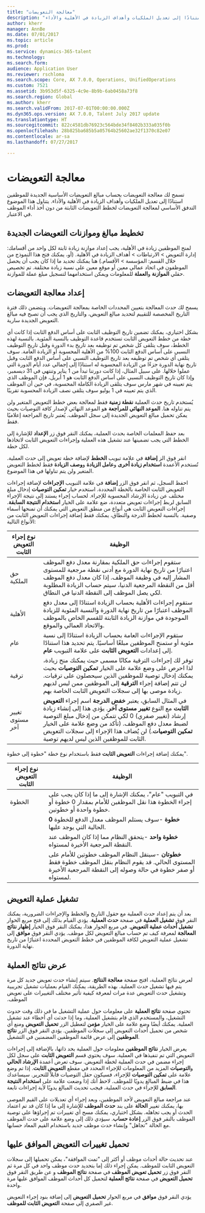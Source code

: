 ```yaml
---
title: "معالجة التعويضات"
description: "تسمح لك معالجة التعويضات بحساب مبالغ التعويضات الأساسية الجديدة للموظفين استنادًا إلى تعديل الملكيات وأهداف الزيادة في الأهلية‬ والأداء."
author: kherr
manager: AnnBe
ms.date: 07/01/2017
ms.topic: article
ms.prod: 
ms.service: dynamics-365-talent
ms.technology: 
ms.search.form: 
audience: Application User
ms.reviewer: rschloma
ms.search.scope: Core, AX 7.0.0, Operations, UnifiedOperations
ms.custom: 7521
ms.assetid: 3b953d5f-6325-4c9e-8b9b-6ab0458a73f8
ms.search.region: Global
ms.author: kherr
ms.search.validFrom: 2017-07-01T00:00:00.000Z
ms.dyn365.ops.version: AX 7.0.0, Talent July 2017 update
ms.translationtype: HT
ms.sourcegitcommit: 822c4581db76923c564bde34f8402b333a035f0b
ms.openlocfilehash: 28b825ba685b5a05764b25602ae32f1370c82e07
ms.contentlocale: ar-sa
ms.lasthandoff: 07/27/2017

---
```


# <a name="process-compensation"></a>معالجة التعويضات
تسمح لك معالجة التعويضات بحساب مبالغ التعويضات الأساسية الجديدة للموظفين استنادًا إلى تعديل الملكيات وأهداف الزيادة في الأهلية‬ والأداء. يتناول هذا الموضوع التدفق الأساسي لمعالجة التعويضات لخطط التعويضات الثابتة من دون أخذ أداء الموظف في الاعتبار.

## <a name="plan-the-new-compensation-amounts-and-budgets"></a>تخطيط مبالغ وموازنات التعويضات الجديدة
لمنح الموظفين زيادة في الأهلية، يجب إعداد موازنة زيادة ثابتة لكل واحد من أقسامك: إدارة التعويض > الارتباطات > أهداف الزيادة في الأهلية. (أو، يمكنك فتح هذا النموذج من خلال القسم: المؤسسة > الأقسام.) هنا يمكنك تحديد ما إذا كان يجب أن يحصل الموظفون في اتحاد عمالي معين أو موقع معين على نسبة زيادة مختلفة. تم تخصيص حقلي **الموازنة** و**العملة** للمعلومات ويمكن استخدامهما لتسجيل مبلغ عملة للموازنة.

## <a name="set-up-the-compensation-process"></a>إعداد معالجة التعويضات
يسمح لك حدث المعالجة بتعيين المحددات الخاصة بمعالجة التعويضات. ويتضمن ذلك فترة التاريخ المخصصة للتقييم لتحديد مبالغ التعويض، والتاريخ الذي يجب أن تصبح فيه مبالغ التعويض الجديدة سارية.

بشكل اختياري، يمكنك تضمين تاريخ التوظيف الثابت على أساس الدفع الثابت‬ إذا كانت أي خطة من خطط التعويض الثابت تستخدم قاعدة التوظيف بالنسبة المئوية. بالنسبة لهذه الخطط، سوف يتلقى كل شخص تم توظيفه بعد تاريخ بدء الدورة وقبل تاريخ التوظيف النسبي على أساس الدفع الثابت‬ 100% من الأهلية المحسوبة أو الزيادة العامة. سوف يتلقى أي شخص تم توظيفه بعد تاريخ التوظيف النسبي على أساس الدفع الثابت‬ وقبل تاريخ نهاية الدورة جزءًا من الزيادة المحسوبة له استنادًا إلى إجمالي عدد أيام الدورة التي عملوا خلالها. على سبيل المثال، إذا كانت دورتنا تبدأ من 1 يناير وتنتهي في 31 ديسمبر، وإذا كان تاريخ التوظيف النسبي على أساس الدفع الثابت هو 1 أبريل، فإن الموظف الذي يتم تعيينه في شهر مارس سوف يتلقى الزيادة الكاملة المحسوبة، في حين أن الموظف الذي يتم تعيينه في 1 يوليو سوف يتلقى نصف الزيادة المحسوبة تقريبًا.

يُستخدم تاريخ حدث العملية **نقطة زمنية‬** فقط لمعالجة بعض خطط التعويض المتغير ولن يتم تناوله هنا. **الموعد النهائي للمراجعة** هو الموعد النهائي لإصدار كافة التوصيات بحيث يمكن تحميل مبالغ التعويض الجديدة إلى سجل الموظف. يُعتبر تاريخ المراجعة إعلاميًا فقط.

بعد حفظ المعلمات الخاصة بحدث العملية، يمكنك النقر فوق زر **الإعداد** للإشارة إلى الخطط التي يجب تضمينها عند تشغيل هذه العملية وإجراءات التعويض الثابت لاتخاذها لكل خطة.

انقر فوق الز **إضافة** في علامة تبويب **الخطط** لإضافة خطة تعويض إلى حدث العملية. تُستخدم الأعمدة **استخدام زيادة أخرى** و**عامل الزيادة** و**وصف الزيادة** فقط لخطط التعويض المتغير ولن يتم تناولها في هذا الموضوع.

احفظ السجل، ثم انقر فوق الزر **إضافة** في علامة التبويب **الإجراءات** لإضافة إجراءات التعويض الثابت الخاصة بالخطة المحددة. استخدم خيار **تمكين التوصيات** إدخال مبلغ مختلف عن زيادة الإرشاد المحسوبة للإجراء. لحساب إجراء يستند إلى نتيجة الإجراء السابق لربط إجراءات تعويض متعددة، ضع علامة على الخيار **استخدام النتيجة السابقة**. إجراءات التعويض الثابت هي أنواع من منطق التعويض التي يمكنك أن تمنحها أسماء وصفية. بالنسبة لخطط الدرجة والنطاق، يمكنك فقط إضافة إجراءات التعويض الثابت من الأنواع التالية:

| نوع إجراء التعويض الثابت | الوظيفة                                                                                                                                                                                                                                                                                                                                                                                                    |
|-------------------------------|------------------------------------------------------------------------------------------------------------------------------------------------------------------------------------------------------------------------------------------------------------------------------------------------------------------------------------------------------------------------------------------------------------------|
| حق الملكية                        | ستقوم إجراءات حق الملكية بمقارنة معدل دفع الموظف اعتبارًا من تاريخ نهاية الدورة مع أدنى نقطة مرجعية للمستوى المشار إليه في وظيفة الموظف. إذا كان معدل دفع الموظف أقل من النقطة المرجعية الدنيا، سيتم حساب الزيادة المطلوبة لكي يصل الموظف إلى النقطة الدنيا في النطاق.                                                                                |
| الأهلية                         | ستقوم إجراءات الأهلية‬ بحساب الزيادة استنادًا إلى معدل دفع الموظف اعتبارًا من تاريخ نهاية الدورة والنسبة المئوية للزيادة الموجودة في موازنة الزيادة الثابتة‬ للقسم الخاص بالموظف والاتحاد العمالي والموقع.                                                                                                                                                                                         |
| عام                       | ستقوم الإجراءات العامة بحساب الزيادة استنادًا إلى نسبة مئوية أو ستمنح الموظفين مبلغًا أساسيًا. يتم تحديد هذا استنادًا إلى إعدادات **التعويض الثابت** على علامة التبويب **عام**.                                                                                                                                                                                                                        |
| ترقية                     | توفر لك إجراءات الترقية مكانًا مسمى حيث يمكنك منح زيادة، لذا احرص على وضع علامة على الخيار **تمكين التوصيات** بحيث يمكنك إدخال توصية للموظفين الذين سيحصلون على ترقيات.  لن تتم إضافة إجراء **الترقية** إلى الموظفين ممن ليس لديهم زيادة موصى بها إلى سجلات التعويض الثابت الخاصة بهم.                                                                       |
| تغيير مستوى آخر            | في المثال السابق، يعتبر **خفض الدرجة** اسم إجراء **التعويض الثابت** مع النوع **تغيير مستوى آخر**. يؤدي هذا إلى إنشاء زيادة إرشاد (تغيير صفري) 0 لكي تتمكن من إدخال مبلغ التوصية لضبط معدل دفع الموظف. (تأكد من وضع علامة على الخيار **تمكين التوصيات**.) لن يُضاف هذا الإجراء إلى سجلات التعويض الثابت للموظفين الذين ليس لديهم توصية. |

يمكنك إضافة إجراءات **التعويض الثابت** فقط باستخدام نوع خطة "خطوة إلى خطوة".

| نوع إجراء التعويض الثابت | الوظيفة                                                                                                                                                                                           |
|--------------------------------|---------------------------------------------------------------------------------------------------------------------------------------------------------------------------------------------------------|
| الخطوة                           | في التبويب "عام"، يمكنك الإشارة إلى ما إذا كان يجب على إجراء الخطوة هذا نقل الموظفين للأمام بمقدار 0 خطوة أو خطوة واحدة أو خطوتين.                                                                                  |
|                                | **0 خطوة** -سوف يستلم الموظف معدل الدفع للخطوة الحالية التي يوجد عليها.                                                                                                                      |
|                                | **خطوة واحد** -يتحقق النظام مما إذا كان الموظف عند النقطة المرجعية الأخيرة لمستواه.                                                                                             |
|                                | **خطوتان** -سينقل النظام الموظف خطوتين للأمام على المستوى الحالي. قد يقوم النظام بنقل الموظف خطوة فقط أو صفر خطوة في حالة وصوله إلى النقطة المرجعية الأخيرة لمستواه. |

## <a name="run-the-compensation-process"></a>تشغيل عملية التعويض
بعد أن يتم إعداد حدث العملية مع حقول التاريخ والخطط والإجراءات الضرورية، يمكنك النقر فوق **تشغيل العملية** في صفحة **حدث العملية**. يؤدي القيام بذلك إلى فتح مربع الحوار **تشغيل أحداث عملية التعويض**. في مربع الحوار هذا، يمكنك النقر فوق الخيار **إظهار نتائج المعالجة** لمعرفة كيف تم حساب مبالغ التعويض لكل موظف. يؤدي النقر فوق **موافق** إلى تشغيل عملية التعويض لكافة الموظفين في خطط التعويض المحددة اعتبارًا من تاريخ نهاية الدورة.

## <a name="view-the-process-results"></a>عرض نتائج العملية
لعرض نتائج العملية، افتح صفحة **معالجة النتائج**. ‏‫سيتم إنشاء حدث تعويض جديد كل مرة يتم فيها تشغيل حدث العملية. بهذه الطريقة، يمكنك القيام بعمليات تشغيل تجريبية وتشغيل حدث التعويض عدة مرات لمعرفة كيفية تأثير مختلف التغييرات على تعويض الموظف.

تحتوي صفحة **نتائج العملية** على معلومات حول عملية التشغيل ما في ذلك وقت حدوث التشغيل، والمستخدم الذي قام بتشغيل العملية، وما إذا حدثت أي أخطاء عند تشغيل العملية. يمكنك أيضًا وضع علامة على الخيار **مؤمن** لتعطيل الزر **تحميل التعويض** ومنع أي شخص من تحميل أحداث التعويض إلى سجلات الموظفين. يؤدي النقر فوق الزر **نتائج الموظفين** إلى عرض قائمة الموظفين المضمنين في التشغيل.

يعرض الخيار **نتائج الموظفين** معلومات حول العملية بحد ذاتها، بالإضافة إلى إجراءات التعويض التي تم تنفيذها في العملية. سوف يحتوي قسم **التعويض الثابت** على سجل لكل إجراء مضمن في حدث العملية لخطة التعويض. سوف تعرض أعمدة **الإرشاد الحالي** و**التوصيات** المزيد من المعلومات للإجراء المحدد في مقطع **التعويض الثابت**. إذا تم وضع علامة على **تمكين التوصيات** للإجراء، فسيكون حقل التوصيات قابلاً للتحرير. سيساعدك هذا في ضبط المبالغ يدويًا للموظف. لاحظ أنك إذا وضعت علامة على **استخدام النتيجة السابق** للإجراء في حدث العملية، فيجب تحديث المبالغ يدويًا لأية إجراءات تابعة.

عند مراجعة مبالغ التعويض لأحد الموظفين، وبعد إجراء أي تعديلات على القيم الموصى بها، يمكنك تغيير **الحالة** على بند **حدث الموظف** للإشارة إلى ما إذا كان قد تم اعتماد الحدث أو يجب تجاهله. بشكل اختياري، يمكنك مسح أي تغييرات تم إجراؤها على توصية الموظف بالنقر فوق الزر **إعادة حساب**. سيؤدي ذلك إلى وضع علامة على حدث الموظف مع الحالة "تجاهل" وإنشاء حدث موظف جديد باستخدام القيم المعاد حسابها.

## <a name="loading-approved-compensation-changes"></a>تحميل تغييرات التعويض الموافق عليها
عند تحديث حالة أحداث موظف أو أكثر إلى "تمت الموافقة"، يمكن تحميلها إلى سجلات التعويض الثابت للموظف. يمكن إجراء ذلك إما بتحديد حدث موظف واحد في كل مرة ثم النقر فوق زر **تحميل تعويض الموظف** في صفحة **نتائج الموظف** و عن طريق النقر فوق **تحميل التعويض** في صفحة **نتائج العملية** لتحميل كل أحداث الموظف الموافق عليها مرة واحدة.

يؤدي النقر فوق **موافق** في مربع الحوار **تحميل التعويض** إلى إضافة بنود إجراء التعويض غير الصفري إلى صفحة **التعويض الثابت للموظف**.


